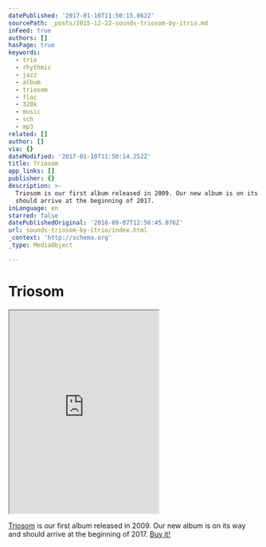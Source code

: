```yaml
---
datePublished: '2017-01-10T11:50:15.062Z'
sourcePath: _posts/2015-12-22-sounds-triosom-by-itrio.md
inFeed: true
authors: []
hasPage: true
keywords:
  - trio
  - rhythmic
  - jazz
  - album
  - triosom
  - flac
  - 320k
  - music
  - sch
  - mp3
related: []
author: []
via: {}
dateModified: '2017-01-10T11:50:14.252Z'
title: Triosom
app_links: []
publisher: {}
description: >-
  Triosom is our first album released in 2009. Our new album is on its way and
  should arrive at the beginning of 2017.
inLanguage: en
starred: false
datePublishedOriginal: '2016-09-07T12:56:45.076Z'
url: sounds-triosom-by-itrio/index.html
_context: 'http://schema.org'
_type: MediaObject

---
```

# Triosom

<iframe src="https://the-grid.github.io/ed-userhtml/?g=eJwlkLFygzAQRH9FQx8OGwcnGNGlSJciP3CSDqSxhJiTGEK-PhC22lftm-3cwBhIpLx5koWKbIhbUT3E6ky2rbhX1fzzEJbcaHMrblWzYyESa1nYnOfUAiicjMYwlzoG-AiKjCHz5XEjBvRqCfLS1Le6fr_UV0jul6RHHgnUqKOXw3_Au-l5YNW83YdXQM5r5KdMAb2HzDilGZmmLDMvBMccunGSK6nkMr3M59xuRhg8pdR3KCzTcGrulmFJTpcus4ultqcYHJRiKPrvswi1ic_ygA6w7-C8p_8D28dncA" height="408" style=""></iframe>

[Triosom][0] is our first album released in 2009\. Our new album is on its way and should arrive at the beginning of 2017\.
[Buy it!][1]

[0]: http://music.itrio.ch/album/triosom "Triosom"
[1]: http://music.itrio.ch/